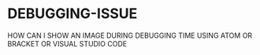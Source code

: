 # DEBUGGING-ISSUE
HOW CAN I SHOW AN IMAGE DURING  DEBUGGING TIME USING ATOM OR BRACKET OR VISUAL STUDIO CODE
